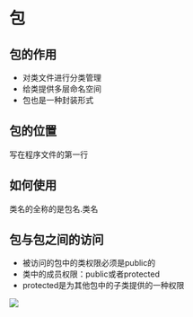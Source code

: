 # 包
## 包的作用
- 对类文件进行分类管理
- 给类提供多层命名空间
- 包也是一种封装形式

## 包的位置
写在程序文件的第一行
## 如何使用
类名的全称的是包名.类名
## 包与包之间的访问
- 被访问的包中的类权限必须是public的
- 类中的成员权限：public或者protected
- protected是为其他包中的子类提供的一种权限



![](../../imgs/chapter02/包.png)